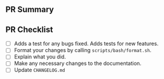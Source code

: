 <!--Provide a general summary of your changes in the title above, for
example "fix bug in ideal gas EOS.".  Please avoid
non-descriptive titles such as "Addresses issue #8576".-->

## PR Summary

<!--Please provide at least 1-2 sentences describing the pull request in
detail.  Why is this change required?  What problem does it solve?-->

<!--If it fixes an open issue, please link to the issue here.-->

## PR Checklist

<!-- Note that some of these check boxes may not apply to all pull requests -->

- [ ] Adds a test for any bugs fixed. Adds tests for new features.
- [ ] Format your changes by calling `scripts/bash/format.sh`.
- [ ] Explain what you did.
- [ ] Make any necessary changes to the documentation.
- [ ] Update `CHANGELOG.md`
